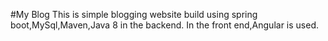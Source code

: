 #My Blog
This is simple blogging website build using spring boot,MySql,Maven,Java 8 in the backend.
In the front end,Angular is used.